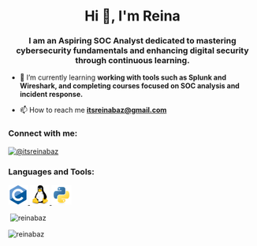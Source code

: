 <h1 align="center">Hi 👋, I'm Reina</h1>
<h3 align="center">I am an Aspiring SOC Analyst dedicated to mastering cybersecurity fundamentals and enhancing digital security through continuous learning.</h3>

- 🌱 I’m currently learning **working with tools such as Splunk and Wireshark, and completing courses focused on SOC analysis and incident response.**

- 📫 How to reach me **itsreinabaz@gmail.com**

<h3 align="left">Connect with me:</h3>
<p align="left">
<a href="https://medium.com/@itsreinabaz" target="blank"><img align="center" src="https://raw.githubusercontent.com/rahuldkjain/github-profile-readme-generator/master/src/images/icons/Social/medium.svg" alt="@itsreinabaz" height="30" width="40" /></a>
</p>

<h3 align="left">Languages and Tools:</h3>
<p align="left"> <a href="https://www.cprogramming.com/" target="_blank" rel="noreferrer"> <img src="https://raw.githubusercontent.com/devicons/devicon/master/icons/c/c-original.svg" alt="c" width="40" height="40"/> </a> <a href="https://www.linux.org/" target="_blank" rel="noreferrer"> <img src="https://raw.githubusercontent.com/devicons/devicon/master/icons/linux/linux-original.svg" alt="linux" width="40" height="40"/> </a> <a href="https://www.python.org" target="_blank" rel="noreferrer"> <img src="https://raw.githubusercontent.com/devicons/devicon/master/icons/python/python-original.svg" alt="python" width="40" height="40"/> </a> </p>

<p>&nbsp;<img align="center" src="https://github-readme-stats.vercel.app/api?username=reinabaz&show_icons=true&locale=en" alt="reinabaz" /></p>

<p><img align="center" src="https://github-readme-streak-stats.herokuapp.com/?user=reinabaz&" alt="reinabaz" /></p>

